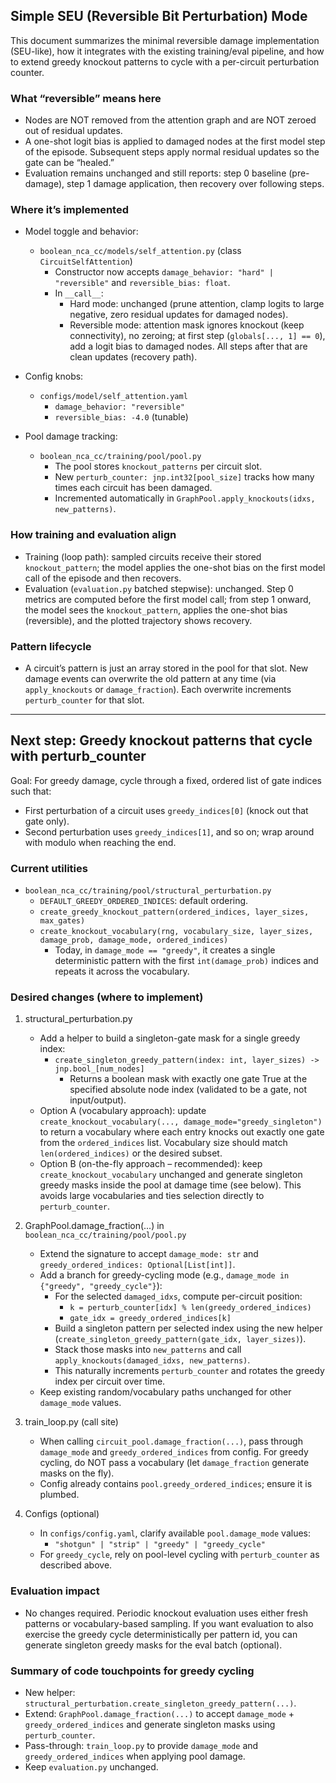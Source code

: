 ## Simple SEU (Reversible Bit Perturbation) Mode

This document summarizes the minimal reversible damage implementation (SEU-like), how it integrates with the existing training/eval pipeline, and how to extend greedy knockout patterns to cycle with a per-circuit perturbation counter.

### What “reversible” means here
- Nodes are NOT removed from the attention graph and are NOT zeroed out of residual updates.
- A one-shot logit bias is applied to damaged nodes at the first model step of the episode. Subsequent steps apply normal residual updates so the gate can be “healed.”
- Evaluation remains unchanged and still reports: step 0 baseline (pre-damage), step 1 damage application, then recovery over following steps.

### Where it’s implemented
- Model toggle and behavior:
  - `boolean_nca_cc/models/self_attention.py` (class `CircuitSelfAttention`)
    - Constructor now accepts `damage_behavior: "hard" | "reversible"` and `reversible_bias: float`.
    - In `__call__`:
      - Hard mode: unchanged (prune attention, clamp logits to large negative, zero residual updates for damaged nodes).
      - Reversible mode: attention mask ignores knockout (keep connectivity), no zeroing; at first step (`globals[..., 1] == 0`), add a logit bias to damaged nodes. All steps after that are clean updates (recovery path).

- Config knobs:
  - `configs/model/self_attention.yaml`
    - `damage_behavior: "reversible"`
    - `reversible_bias: -4.0` (tunable)

- Pool damage tracking:
  - `boolean_nca_cc/training/pool/pool.py`
    - The pool stores `knockout_patterns` per circuit slot.
    - New `perturb_counter: jnp.int32[pool_size]` tracks how many times each circuit has been damaged.
    - Incremented automatically in `GraphPool.apply_knockouts(idxs, new_patterns)`.

### How training and evaluation align
- Training (loop path): sampled circuits receive their stored `knockout_pattern`; the model applies the one-shot bias on the first model call of the episode and then recovers.
- Evaluation (`evaluation.py` batched stepwise): unchanged. Step 0 metrics are computed before the first model call; from step 1 onward, the model sees the `knockout_pattern`, applies the one-shot bias (reversible), and the plotted trajectory shows recovery.

### Pattern lifecycle
- A circuit’s pattern is just an array stored in the pool for that slot. New damage events can overwrite the old pattern at any time (via `apply_knockouts` or `damage_fraction`). Each overwrite increments `perturb_counter` for that slot.

---

## Next step: Greedy knockout patterns that cycle with perturb_counter

Goal: For greedy damage, cycle through a fixed, ordered list of gate indices such that:
- First perturbation of a circuit uses `greedy_indices[0]` (knock out that gate only).
- Second perturbation uses `greedy_indices[1]`, and so on; wrap around with modulo when reaching the end.

### Current utilities
- `boolean_nca_cc/training/pool/structural_perturbation.py`
  - `DEFAULT_GREEDY_ORDERED_INDICES`: default ordering.
  - `create_greedy_knockout_pattern(ordered_indices, layer_sizes, max_gates)`
  - `create_knockout_vocabulary(rng, vocabulary_size, layer_sizes, damage_prob, damage_mode, ordered_indices)`
    - Today, in `damage_mode == "greedy"`, it creates a single deterministic pattern with the first `int(damage_prob)` indices and repeats it across the vocabulary.

### Desired changes (where to implement)
1) structural_perturbation.py
   - Add a helper to build a singleton-gate mask for a single greedy index:
     - `create_singleton_greedy_pattern(index: int, layer_sizes) -> jnp.bool_[num_nodes]`
       - Returns a boolean mask with exactly one gate True at the specified absolute node index (validated to be a gate, not input/output).
   - Option A (vocabulary approach): update `create_knockout_vocabulary(..., damage_mode="greedy_singleton")` to return a vocabulary where each entry knocks out exactly one gate from the `ordered_indices` list. Vocabulary size should match `len(ordered_indices)` or the desired subset.
   - Option B (on-the-fly approach – recommended): keep `create_knockout_vocabulary` unchanged and generate singleton greedy masks inside the pool at damage time (see below). This avoids large vocabularies and ties selection directly to `perturb_counter`.

2) GraphPool.damage_fraction(...) in `boolean_nca_cc/training/pool/pool.py`
   - Extend the signature to accept `damage_mode: str` and `greedy_ordered_indices: Optional[List[int]]`.
   - Add a branch for greedy-cycling mode (e.g., `damage_mode in {"greedy", "greedy_cycle"}`):
     - For the selected `damaged_idxs`, compute per-circuit position:
       - `k = perturb_counter[idx] % len(greedy_ordered_indices)`
       - `gate_idx = greedy_ordered_indices[k]`
     - Build a singleton pattern per selected index using the new helper (`create_singleton_greedy_pattern(gate_idx, layer_sizes)`).
     - Stack those masks into `new_patterns` and call `apply_knockouts(damaged_idxs, new_patterns)`.
     - This naturally increments `perturb_counter` and rotates the greedy index per circuit over time.
   - Keep existing random/vocabulary paths unchanged for other `damage_mode` values.

3) train_loop.py (call site)
   - When calling `circuit_pool.damage_fraction(...)`, pass through `damage_mode` and `greedy_ordered_indices` from config. For greedy cycling, do NOT pass a vocabulary (let `damage_fraction` generate masks on the fly).
   - Config already contains `pool.greedy_ordered_indices`; ensure it is plumbed.

4) Configs (optional)
   - In `configs/config.yaml`, clarify available `pool.damage_mode` values:
     - `"shotgun" | "strip" | "greedy" | "greedy_cycle"`
   - For `greedy_cycle`, rely on pool-level cycling with `perturb_counter` as described above.

### Evaluation impact
- No changes required. Periodic knockout evaluation uses either fresh patterns or vocabulary-based sampling. If you want evaluation to also exercise the greedy cycle deterministically per pattern id, you can generate singleton greedy masks for the eval batch (optional).

### Summary of code touchpoints for greedy cycling
- New helper: `structural_perturbation.create_singleton_greedy_pattern(...)`.
- Extend: `GraphPool.damage_fraction(...)` to accept `damage_mode` + `greedy_ordered_indices` and generate singleton masks using `perturb_counter`.
- Pass-through: `train_loop.py` to provide `damage_mode` and `greedy_ordered_indices` when applying pool damage.
- Keep `evaluation.py` unchanged.


